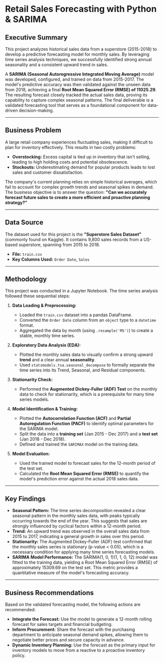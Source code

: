 # Retail Sales Forecasting with Python & SARIMA


## Executive Summary

This project analyzes historical sales data from a superstore (2015-2018) to develop a predictive forecasting model for monthly sales. By leveraging time series analysis techniques, we successfully identified strong annual seasonality and a consistent upward trend in sales.

A **SARIMA (Seasonal Autoregressive Integrated Moving Average)** model was developed, configured, and trained on data from 2015-2017. The model's predictive accuracy was then validated against the unseen data from 2018, achieving a final **Root Mean Squared Error (RMSE) of 11025.29**. The resulting forecast closely tracked the actual sales data, proving its capability to capture complex seasonal patterns. The final deliverable is a validated forecasting tool that serves as a foundational component for data-driven decision-making.

---

## Business Problem

A large retail company experiences fluctuating sales, making it difficult to plan for inventory effectively. This results in two costly problems:

* **Overstocking:** Excess capital is tied up in inventory that isn't selling, leading to high holding costs and potential obsolescence.
* **Stockouts:** Underestimating demand for popular products leads to lost sales and customer dissatisfaction.

The company's current planning relies on simple historical averages, which fail to account for complex growth trends and seasonal spikes in demand. The business objective is to answer the question: **"Can we accurately forecast future sales to create a more efficient and proactive planning strategy?"**

---

## Data Source

The dataset used for this project is the **"Superstore Sales Dataset"** (commonly found on Kaggle). It contains 9,800 sales records from a US-based superstore, spanning from 2015 to 2018.

* **File:** `train.csv`
* **Key Columns Used:** `Order Date`, `Sales`

---

## Methodology

This project was conducted in a Jupyter Notebook. The time series analysis followed these sequential steps:

1.  **Data Loading & Preprocessing:**
    * Loaded the `train.csv` dataset into a pandas DataFrame.
    * Converted the `Order Date` column from an `object` type to a `datetime` format.
    * Aggregated the data by month (using `.resample('MS')`) to create a stable, monthly time series.

2.  **Exploratory Data Analysis (EDA):**
    * Plotted the monthly sales data to visually confirm a strong upward **trend** and a clear annual **seasonality**.
    * Used `statsmodels.tsa.seasonal_decompose` to formally separate the time series into its Trend, Seasonal, and Residual components.

3.  **Stationarity Check:**
    * Performed the **Augmented Dickey-Fuller (ADF) Test** on the monthly data to check for stationarity, which is a prerequisite for many time series models.

4.  **Model Identification & Training:**
    * Plotted the **Autocorrelation Function (ACF)** and **Partial Autoregulation Function (PACF)** to identify optimal parameters for the SARIMA model.
    * Split the data into a **training set** (Jan 2015 - Dec 2017) and a **test set** (Jan 2018 - Dec 2018).
    * Defined and trained the `SARIMAX` model on the training data.

5.  **Model Evaluation:**
    * Used the trained model to forecast sales for the 12-month period of the test set.
    * Calculated the **Root Mean Squared Error (RMSE)** to quantify the model's prediction error against the actual 2018 sales data.

---

## Key Findings

* **Seasonal Pattern:** The time series decomposition revealed a clear seasonal pattern in the monthly sales data, with peaks typically occurring towards the end of the year. This suggests that sales are strongly influenced by cyclical factors within a 12-month period.
* **Trend:** An upward trend was observed in the overall sales data from 2015 to 2017, indicating a general growth in sales over this period.
* **Stationarity:** The Augmented Dickey-Fuller (ADF) test confirmed that the monthly sales series is stationary (p-value < 0.05), which is a necessary condition for applying many time series forecasting models.
* **SARIMA Model Performance:** The SARIMA(1, 0, 1)(1, 1, 0, 12) model was fitted to the training data, yielding a Root Mean Squared Error (RMSE) of approximately 15309.69 on the test set. This metric provides a quantitative measure of the model's forecasting accuracy.

---

## Business Recommendations

Based on the validated forecasting model, the following actions are recommended:

* **Integrate the Forecast:** Use the model to generate a 12-month rolling forecast for sales targets and financial budgeting.
* **Inform Procurement:** Share the forecast with the purchasing department to anticipate seasonal demand spikes, allowing them to negotiate better prices and secure capacity in advance.
* **Dynamic Inventory Planning:** Use the forecast as the primary input for inventory models to move from a reactive to a proactive inventory policy.
